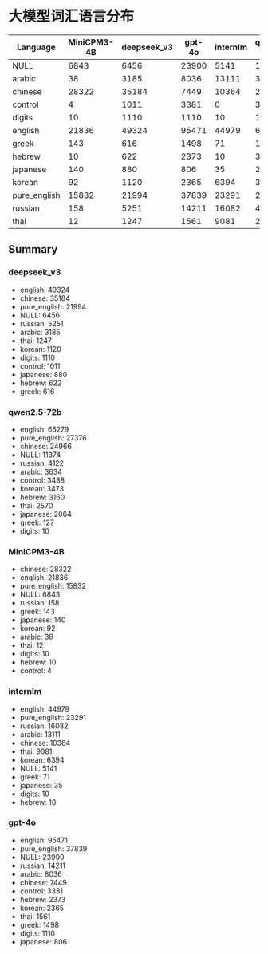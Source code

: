 # 大模型词汇语言分布

| Language | MiniCPM3-4B | deepseek_v3 | gpt-4o | internlm | qwen2.5-72b | Total |
|----------|---|---|---|---|---|---|
| NULL | 6843 | 6456 | 23900 | 5141 | 11374 | 53714 |
| arabic | 38 | 3185 | 8036 | 13111 | 3634 | 28004 |
| chinese | 28322 | 35184 | 7449 | 10364 | 24966 | 106285 |
| control | 4 | 1011 | 3381 | 0 | 3488 | 7884 |
| digits | 10 | 1110 | 1110 | 10 | 10 | 2250 |
| english | 21836 | 49324 | 95471 | 44979 | 65279 | 276889 |
| greek | 143 | 616 | 1498 | 71 | 127 | 2455 |
| hebrew | 10 | 622 | 2373 | 10 | 3160 | 6175 |
| japanese | 140 | 880 | 806 | 35 | 2064 | 3925 |
| korean | 92 | 1120 | 2365 | 6394 | 3473 | 13444 |
| pure_english | 15832 | 21994 | 37839 | 23291 | 27376 | 126332 |
| russian | 158 | 5251 | 14211 | 16082 | 4122 | 39824 |
| thai | 12 | 1247 | 1561 | 9081 | 2570 | 14471 |

## Summary

### deepseek_v3

- english: 49324
- chinese: 35184
- pure_english: 21994
- NULL: 6456
- russian: 5251
- arabic: 3185
- thai: 1247
- korean: 1120
- digits: 1110
- control: 1011
- japanese: 880
- hebrew: 622
- greek: 616

### qwen2.5-72b

- english: 65279
- pure_english: 27376
- chinese: 24966
- NULL: 11374
- russian: 4122
- arabic: 3634
- control: 3488
- korean: 3473
- hebrew: 3160
- thai: 2570
- japanese: 2064
- greek: 127
- digits: 10

### MiniCPM3-4B

- chinese: 28322
- english: 21836
- pure_english: 15832
- NULL: 6843
- russian: 158
- greek: 143
- japanese: 140
- korean: 92
- arabic: 38
- thai: 12
- digits: 10
- hebrew: 10
- control: 4

### internlm

- english: 44979
- pure_english: 23291
- russian: 16082
- arabic: 13111
- chinese: 10364
- thai: 9081
- korean: 6394
- NULL: 5141
- greek: 71
- japanese: 35
- digits: 10
- hebrew: 10

### gpt-4o

- english: 95471
- pure_english: 37839
- NULL: 23900
- russian: 14211
- arabic: 8036
- chinese: 7449
- control: 3381
- hebrew: 2373
- korean: 2365
- thai: 1561
- greek: 1498
- digits: 1110
- japanese: 806

